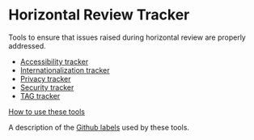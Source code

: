 Horizontal Review Tracker
==============================

Tools to ensure that issues raised during horizontal review are properly addressed.

* [Accessibility tracker](https://w3c.github.io/horizontal-issue-tracker/?repo=w3c/a11y-review)
* [Internationalization tracker](https://w3c.github.io/horizontal-issue-tracker/?repo=w3c/i18n-activity)
* [Privacy tracker](https://w3c.github.io/horizontal-issue-tracker/?repo=w3cping/tracking-issues)
* [Security tracker](https://w3c.github.io/horizontal-issue-tracker/?repo=w3c/security-review)
* [TAG tracker](https://w3c.github.io/horizontal-issue-tracker/?repo=w3ctag/tracking-issues)

[How to use these tools](https://w3c.github.io/horizontal-issue-tracker/HOWTO)

A description of the [Github labels](https://w3c.github.io/issue-metadata.html#horizontal-reviews) used by these tools.

